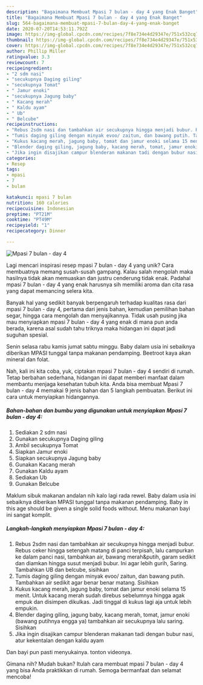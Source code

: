 ```yaml
---
description: "Bagaimana Membuat Mpasi 7 bulan - day 4 yang Enak Banget"
title: "Bagaimana Membuat Mpasi 7 bulan - day 4 yang Enak Banget"
slug: 564-bagaimana-membuat-mpasi-7-bulan-day-4-yang-enak-banget
date: 2020-07-20T14:53:11.792Z
image: https://img-global.cpcdn.com/recipes/7f8e734e4d29347e/751x532cq70/mpasi-7-bulan-day-4-foto-resep-utama.jpg
thumbnail: https://img-global.cpcdn.com/recipes/7f8e734e4d29347e/751x532cq70/mpasi-7-bulan-day-4-foto-resep-utama.jpg
cover: https://img-global.cpcdn.com/recipes/7f8e734e4d29347e/751x532cq70/mpasi-7-bulan-day-4-foto-resep-utama.jpg
author: Phillip Miller
ratingvalue: 3.3
reviewcount: 7
recipeingredient:
- "2 sdm nasi"
- "secukupnya Daging giling"
- "secukupnya Tomat"
- " Jamur enoki"
- "secukupnya Jagung baby"
- " Kacang merah"
- " Kaldu ayam"
- " Ub"
- " Belcube"
recipeinstructions:
- "Rebus 2sdm nasi dan tambahkan air secukupnya hingga menjadi bubur. Rebus ceker hingga setengah matang di panci terpisah, lalu campurkan ke dalam panci nasi, tambahkan air, bawang merah&amp;putih, garam sedikit dan diamkan hingga susut menjadi bubur. Ini agar lebih gurih, Saring. Tambahkan UB dan belcube, sisihkan"
- "Tumis daging giling dengan minyak evoo/ zaitun, dan bawang putih. Tambahkan air sedikit agar benar benar matang. Sisihkan"
- "Kukus kacang merah, jagung baby, tomat dan jamur enoki selama 15 menit. Untuk kacang merah sudah direbus sebelumnya hingga agak empuk dan disimpen dikulkas. Jadi tinggal di kukus lagi aja untuk lebih empukin."
- "Blender daging giling, jagung baby, kacang merah, tomat, jamur enoki (bawang putihnya engga ya) tambahkan air secukupnya lalu saring. Sisihkan"
- "Jika ingin disajikan campur blenderan makanan tadi dengan bubur nasi, atur kekentalan dengan kaldu ayam"
categories:
- Resep
tags:
- mpasi
- 7
- bulan

katakunci: mpasi 7 bulan 
nutrition: 160 calories
recipecuisine: Indonesian
preptime: "PT21M"
cooktime: "PT49M"
recipeyield: "1"
recipecategory: Dinner

---
```



![Mpasi 7 bulan - day 4](https://img-global.cpcdn.com/recipes/7f8e734e4d29347e/751x532cq70/mpasi-7-bulan-day-4-foto-resep-utama.jpg)

Lagi mencari inspirasi resep mpasi 7 bulan - day 4 yang unik? Cara membuatnya memang susah-susah gampang. Kalau salah mengolah maka hasilnya tidak akan memuaskan dan justru cenderung tidak enak. Padahal mpasi 7 bulan - day 4 yang enak harusnya sih memiliki aroma dan cita rasa yang dapat memancing selera kita.

Banyak hal yang sedikit banyak berpengaruh terhadap kualitas rasa dari mpasi 7 bulan - day 4, pertama dari jenis bahan, kemudian pemilihan bahan segar, hingga cara mengolah dan menyajikannya. Tidak usah pusing jika mau menyiapkan mpasi 7 bulan - day 4 yang enak di mana pun anda berada, karena asal sudah tahu triknya maka hidangan ini dapat jadi suguhan spesial.

Senin selasa rabu kamis jumat sabtu minggu. Baby dalam usia ini sebaiknya diberikan MPASI tunggal tanpa makanan pendamping. Beetroot kaya akan mineral dan folat.


Nah, kali ini kita coba, yuk, ciptakan mpasi 7 bulan - day 4 sendiri di rumah. Tetap berbahan sederhana, hidangan ini dapat memberi manfaat dalam membantu menjaga kesehatan tubuh kita. Anda bisa membuat Mpasi 7 bulan - day 4 memakai 9 jenis bahan dan 5 langkah pembuatan. Berikut ini cara untuk menyiapkan hidangannya.

<!--inarticleads1-->

##### Bahan-bahan dan bumbu yang digunakan untuk menyiapkan Mpasi 7 bulan - day 4:

1. Sediakan 2 sdm nasi
1. Gunakan secukupnya Daging giling
1. Ambil secukupnya Tomat
1. Siapkan  Jamur enoki
1. Siapkan secukupnya Jagung baby
1. Gunakan  Kacang merah
1. Gunakan  Kaldu ayam
1. Sediakan  Ub
1. Gunakan  Belcube


Maklum sibuk makanan andalan nih kalo lagi rada rewel. Baby dalam usia ini sebaiknya diberikan MPASI tunggal tanpa makanan pendamping. Baby in this age should be given a single solid foods without. Menu makanan bayi ini sangat komplit. 

<!--inarticleads2-->

##### Langkah-langkah menyiapkan Mpasi 7 bulan - day 4:

1. Rebus 2sdm nasi dan tambahkan air secukupnya hingga menjadi bubur. Rebus ceker hingga setengah matang di panci terpisah, lalu campurkan ke dalam panci nasi, tambahkan air, bawang merah&amp;putih, garam sedikit dan diamkan hingga susut menjadi bubur. Ini agar lebih gurih, Saring. Tambahkan UB dan belcube, sisihkan
1. Tumis daging giling dengan minyak evoo/ zaitun, dan bawang putih. Tambahkan air sedikit agar benar benar matang. Sisihkan
1. Kukus kacang merah, jagung baby, tomat dan jamur enoki selama 15 menit. Untuk kacang merah sudah direbus sebelumnya hingga agak empuk dan disimpen dikulkas. Jadi tinggal di kukus lagi aja untuk lebih empukin.
1. Blender daging giling, jagung baby, kacang merah, tomat, jamur enoki (bawang putihnya engga ya) tambahkan air secukupnya lalu saring. Sisihkan
1. Jika ingin disajikan campur blenderan makanan tadi dengan bubur nasi, atur kekentalan dengan kaldu ayam


Dan bayi pun pasti menyukainya. tonton videonya. 

Gimana nih? Mudah bukan? Itulah cara membuat mpasi 7 bulan - day 4 yang bisa Anda praktikkan di rumah. Semoga bermanfaat dan selamat mencoba!
